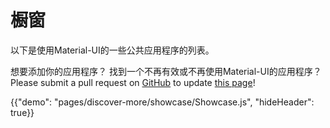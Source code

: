 # 橱窗

<p class="description">以下是使用Material-UI的一些公共应用程序的列表。</p>

想要添加你的应用程序？ 找到一个不再有效或不再使用Material-UI的应用程序？ Please submit a pull request on [GitHub](https://github.com/mui-org/material-ui) to update [this page](https://github.com/mui-org/material-ui/blob/master/docs/src/pages/discover-more/showcase/appList.js)!

{{"demo": "pages/discover-more/showcase/Showcase.js", "hideHeader": true}}